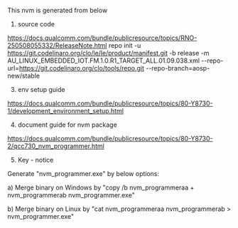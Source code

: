 This nvm is generated from below
1) source code

https://docs.qualcomm.com/bundle/publicresource/topics/RNO-250508055332/ReleaseNote.html
repo init -u https://git.codelinaro.org/clo/le/le/product/manifest.git -b release -m AU_LINUX_EMBEDDED_IOT.FM.1.0.R1_TARGET_ALL.01.09.038.xml --repo-url=https://git.codelinaro.org/clo/tools/repo.git --repo-branch=aosp-new/stable

3) env setup guide

https://docs.qualcomm.com/bundle/publicresource/topics/80-Y8730-1/development_environment_setup.html

4) document guide for nvm package

https://docs.qualcomm.com/bundle/publicresource/topics/80-Y8730-2/qcc730_nvm_programmer.html

5) Key - notice

Generate "nvm_programmer.exe" by below options:

a) Merge binary on Windows by "copy /b nvm_programmeraa + nvm_programmerab nvm_programmer.exe"

b) Merge binary on Linux by "cat nvm_programmeraa nvm_programmerab > nvm_programmer.exe"



